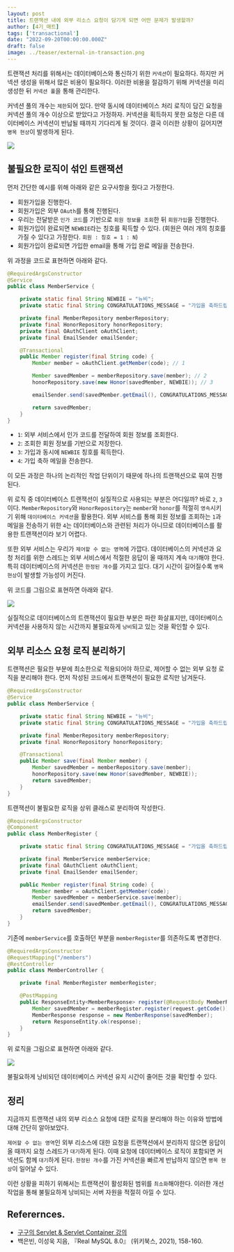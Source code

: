 ```yaml
---
layout: post  
title: 트랜잭션 내에 외부 리소스 요청이 담기게 되면 어떤 문제가 발생할까?
author: [4기_매트]
tags: ['transactional']
date: "2022-09-20T00:00:00.000Z"
draft: false
image: ../teaser/external-in-transaction.png
---
```


트랜잭션 처리를 위해서는 데이터베이스와 통신하기 위한 `커넥션`이 필요하다. 하지만 커넥션 생성을 위해서 많은 비용이 필요하다. 이러한 비용을 절감하기 위해 커넥션을 미리 생성한 뒤 `커넥션 풀`을 통해 관리한다.

커넥션 풀의 개수는 `제한`되어 있다. 만약 동시에 데이터베이스 처리 로직이 담긴 요청을 커넥션 풀의 개수 이상으로 받았다고 가정하자. 커넥션을 획득하지 못한 요청은 다른 데이터베이스 커넥션이 반납될 때까지 기다리게 될 것이다. 결국 이러한 상황이 길어지면 `병목 현상`이 발생하게 된다.

![](https://user-images.githubusercontent.com/59357153/192680529-da0076fe-6ac4-4fdc-aae5-49a00551abab.png)

## 불필요한 로직이 섞인 트랜잭션

먼저 간단한 예시를 위해 아래와 같은 요구사항을 줬다고 가정한다.

 - 회원가입을 진행한다.
 - 회원가입은 외부 `OAuth`를 통해 진행된다.
 - 우리는 전달받은 `인가 코드`를 기반으로 `회원 정보를 조회`한 뒤 `회원가입`을 진행한다.
 - 회원가입이 완료되면 `NEWBIE`라는 칭호를 획득할 수 있다. (회원은 여러 개의 칭호를 가질 수 있다고 가정한다. `회원 : 칭호 = 1 : N`)
 - 회원가입이 완료되면 가입한 email을 통해 가입 완료 메일을 전송한다.

위 과정을 코드로 표현하면 아래와 같다.

```java
@RequiredArgsConstructor
@Service
public class MemberService {

    private static final String NEWBIE = "뉴비";
    private static final String CONGRATULATIONS_MESSAGE = "가입을 축하드립니다!";

    private final MemberRepository memberRepository;
    private final HonorRepository honorRepository;
    private final OAuthClient oAuthClient;
    private final EmailSender emailSender;

    @Transactional
    public Member register(final String code) {
        Member member = oAuthClient.getMember(code); // 1

        Member savedMember = memberRepository.save(member); // 2
        honorRepository.save(new Honor(savedMember, NEWBIE)); // 3

        emailSender.send(savedMember.getEmail(), CONGRATULATIONS_MESSAGE); // 4

        return savedMember;
    }
}
```

- `1`: 외부 서비스에서 인가 코드를 전달하여 회원 정보를 조회한다.
- `2`: 조회한 회원 정보를 기반으로 저장한다.
- `3`: 가입과 동시에 `NEWBIE` 칭호를 획득한다.
- `4`: 가입 축하 메일을 전송한다.

이 모든 과정은 하나의 논리적인 작업 단위이기 때문에 하나의 트랜잭션으로 묶여 진행된다. 

위 로직 중 데이터베이스 트랜잭션이 실질적으로 사용되는 부분은 어디일까? 바로 `2`, `3`이다. `MemberRepository`와 `HonorRepository`는 `member`와 `honor`를 적절히 `영속`시키기 위해 `데이터베이스 커넥션`을 활용한다. 외부 서비스를 통해 회원 정보를 조회하는 `1`과 메일을 전송하기 위한 `4`는 데이터베이스와 관련된 처리가 아니므로 데이터베이스를 활용한 트랜잭션이라 보기 어렵다.

또한 외부 서비스는 우리가 `제어할 수 없는 영역`에 가깝다. 데이터베이스의 커넥션과 요청 처리를 위한 스레드는 외부 서비스에서 적절한 응답이 올 때까지 계속 `대기`해야 한다. 특히 데이터베이스의 커넥션은 `한정된 개수`를 가지고 있다. 대기 시간이 길어질수록 `병목 현상`이 발생할 가능성이 커진다.

위 코드를 그림으로 표현하면 아래와 같다.

![](https://user-images.githubusercontent.com/59357153/192531474-38498110-b3c8-47b1-aafd-0c1ab3944c33.png)

실질적으로 데이터베이스의 트랜잭션이 필요한 부분은 파란 화살표지만, 데이터베이스 커넥션을 사용하지 않는 시간까지 불필요하게 `낭비`되고 있는 것을 확인할 수 있다.

## 외부 리소스 요청 로직 분리하기

트랜잭션은 필요한 부분에 최소한으로 적용되어야 하므로, 제어할 수 없는 외부 요청 로직을 분리해야 한다. 먼저 작성된 코드에서 트랜잭션이 필요한 로직만 남겨둔다.

```java
@RequiredArgsConstructor
@Service
public class MemberService {

    private static final String NEWBIE = "뉴비";
    private static final String CONGRATULATIONS_MESSAGE = "가입을 축하드립니다!";

    private final MemberRepository memberRepository;
    private final HonorRepository honorRepository;

    @Transactional
    public Member save(final Member member) {
        Member savedMember = memberRepository.save(member);
        honorRepository.save(new Honor(savedMember, NEWBIE));
        return savedMember;
    }
}
```

트랜잭션이 불필요한 로직을 상위 클래스로 분리하여 작성한다. 

```java
@RequiredArgsConstructor
@Component
public class MemberRegister {

    private static final String CONGRATULATIONS_MESSAGE = "가입을 축하드립니다!";

    private final MemberService memberService;
    private final OAuthClient oAuthClient;
    private final EmailSender emailSender;

    public Member register(final String code) {
        Member member = oAuthClient.getMember(code);
        Member savedMember = memberService.save(member);
        emailSender.send(savedMember.getEmail(), CONGRATULATIONS_MESSAGE);
        return savedMember;
    }
}
```

기존에 `memberService`를 호출하던 부분을 `memberRegister`를 의존하도록 변경한다.

```java
@RequiredArgsConstructor
@RequestMapping("/members")
@RestController
public class MemberController {

    private final MemberRegister memberRegister;

    @PostMapping
    public ResponseEntity<MemberResponse> register(@RequestBody MemberRegisterRequest request) {
        Member savedMember = memberRegister.register(request.getCode());
        MemberResponse response = new MemberResponse(savedMember);
        return ResponseEntity.ok(response);
    }
}
```

위 로직을 그림으로 표현하면 아래와 같다.

![](https://user-images.githubusercontent.com/59357153/192531482-de0d3295-a02c-42c5-a5fe-5493be9d7fc7.png)

불필요하게 낭비되던 데이터베이스 커넥션 유지 시간이 줄어든 것을 확인할 수 있다.

## 정리

지금까지 트랜잭션 내의 외부 리소스 요청에 대한 로직을 분리해야 하는 이유와 방법에 대해 간단히 알아보았다. 

`제어할 수 없는 영역`인 외부 리소스에 대한 요청을 트랜잭션에서 분리하지 않으면 응답이 올 때까지 요청 스레드가 `대기`하게 된다. 이때 요청에 데이터베이스 로직이 포함되면 커넥션도 함께 `대기`하게 된다. `한정된 개수`를 가진 커넥션을 빠르게 반납하지 않으면 `병목 현상`이 일어날 수 있다.

이런 상황을 피하기 위해서는 트랜잭션이 활성화된 범위를 `최소화`해야한다. 이러한 개선 작업을 통해 불필요하게 낭비되는 서버 자원을 적절히 아낄 수 있다. 

## Referernces.

 - [구구의 Servlet & Servlet Container 강의](https://www.youtube.com/watch?v=Xx9BXrzNHn8)
 - 백은빈, 이성욱 지음, 『Real MySQL 8.0』 (위키북스, 2021), 158-160.
